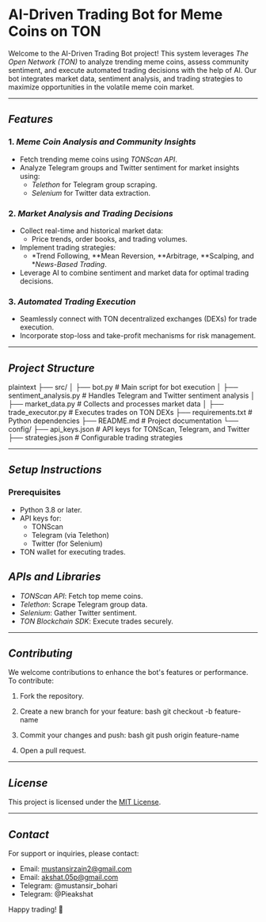 # AI-Driven Trading Bot for Meme Coins on TON

Welcome to the AI-Driven Trading Bot project! This system leverages *The Open Network (TON)* to analyze trending meme coins, assess community sentiment, and execute automated trading decisions with the help of AI. Our bot integrates market data, sentiment analysis, and trading strategies to maximize opportunities in the volatile meme coin market.

---

## *Features*
### 1. *Meme Coin Analysis and Community Insights*
- Fetch trending meme coins using *TONScan API*.
- Analyze Telegram groups and Twitter sentiment for market insights using:
  - *Telethon* for Telegram group scraping.
  - *Selenium* for Twitter data extraction.

### 2. *Market Analysis and Trading Decisions*
- Collect real-time and historical market data:
  - Price trends, order books, and trading volumes.
- Implement trading strategies:
  - *Trend Following, **Mean Reversion, **Arbitrage, **Scalping, and **News-Based Trading*.
- Leverage AI to combine sentiment and market data for optimal trading decisions.

### 3. *Automated Trading Execution*
- Seamlessly connect with TON decentralized exchanges (DEXs) for trade execution.
- Incorporate stop-loss and take-profit mechanisms for risk management.

---

## *Project Structure*
plaintext
├── src/
│   ├── bot.py             # Main script for bot execution
│   ├── sentiment_analysis.py  # Handles Telegram and Twitter sentiment analysis
│   ├── market_data.py     # Collects and processes market data
│   ├── trade_executor.py  # Executes trades on TON DEXs
├── requirements.txt       # Python dependencies
├── README.md              # Project documentation
└── config/
    ├── api_keys.json      # API keys for TONScan, Telegram, and Twitter
    ├── strategies.json    # Configurable trading strategies


---

## *Setup Instructions*

### Prerequisites
- Python 3.8 or later.
- API keys for:
  - TONScan
  - Telegram (via Telethon)
  - Twitter (for Selenium)
- TON wallet for executing trades.

## *APIs and Libraries*
- *TONScan API*: Fetch top meme coins.
- *Telethon*: Scrape Telegram group data.
- *Selenium*: Gather Twitter sentiment.
- *TON Blockchain SDK*: Execute trades securely.

---

## *Contributing*
We welcome contributions to enhance the bot's features or performance. To contribute:
1. Fork the repository.
2. Create a new branch for your feature:
   bash
   git checkout -b feature-name
   
3. Commit your changes and push:
   bash
   git push origin feature-name
   
4. Open a pull request.

---

## *License*
This project is licensed under the [MIT License](LICENSE).

---

## *Contact*
For support or inquiries, please contact:
- Email: mustansirzain2@gmail.com
- Email: akshat.05p@gmail.com
- Telegram: @mustansir_bohari
- Telegram: @Pieakshat

Happy trading! 🚀